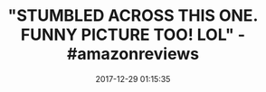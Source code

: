 ---
title: '"STUMBLED ACROSS THIS ONE. FUNNY PICTURE TOO! LOL" - #amazonreviews'
name: Cozmo
date: '2017-12-29 01:15:35'
buy_now: >-
  https://www.amazon.com/Anki-000-00057-Cozmo/dp/B074WC4NHW?psc=1&SubscriptionId=AKIAIA5RBQIWQVTCUEUQ&tag=coldcutdeals-20&linkCode=xm2&camp=2025&creative=165953&creativeASIN=B074WC4NHW
description_markdown: |+
  Cozmo

    - Includes new Cozmo USB charging platform.

    - Compatible iOS or Android device and free downloadable Cozmo app required. New games and upgrades are unlocked the more you play.

    - Durability and security have been rigorously tested.

    - The Cozmo SDK Beta is a connected robotics platform for makers, hobbyists, educators and researchers. More details at developer.Anki.Com.

    - Comes with Code Lab, the perfect platform for new coders to create.; 1 Cozmo robot; 1 USB charging platform; 3 power cubes.

tweet_id_str: '946550229326811136'
price: $179.99
you_save: ''
asin: B074WC4NHW
image: 'https://images-na.ssl-images-amazon.com/images/I/51V73pQXYfL.jpg'

---